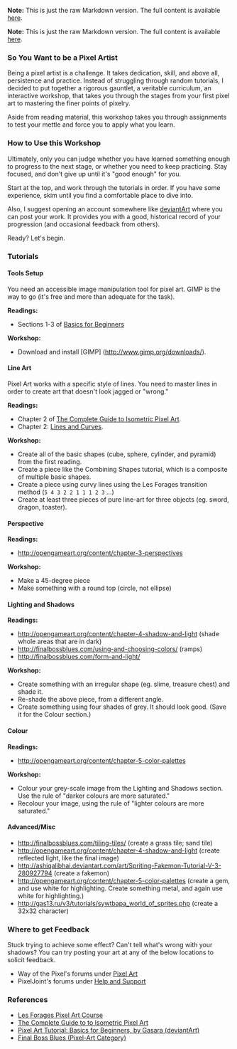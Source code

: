 **Note:** This is just the raw Markdown version. The full content is available [here](http://ashes999.github.io/pixel-artist-training/).

**Note:** This is just the raw Markdown version. The full content is available [here](http://ashes999.github.io/pixel-artist-training/).

### So You Want to be a Pixel Artist
Being a pixel artist is a challenge. It takes dedication, skill, and above all, persistence and practice. Instead of struggling through random tutorials, I decided to put together a rigorous gauntlet, a veritable curriculum, an interactive workshop, that takes you through the stages from your first pixel art to mastering the finer points of pixelry.

Aside from reading material, this workshop takes you through assignments to test your mettle and force you to apply what you learn.

### How to Use this Workshop
Ultimately, only you can judge whether you have learned something enough to progress to the next stage, or whether you need to keep practicing. Stay focused, and don't give up until it's "good enough" for you.

Start at the top, and work through the tutorials in order. If you have some experience, skim until you find a comfortable place to dive into.

Also, I suggest opening an account somewhere like [deviantArt](http://www.deviantart.com) where you can post your work. It provides you with a good, historical record of your progression (and occasional feedback from others).

Ready? Let's begin.

### Tutorials
#### Tools Setup
You need an accessible image manipulation tool for pixel art. GIMP is the way to go (it's free and more than adequate for the task). 

**Readings:**
- Sections 1-3 of [Basics for Beginners](http://gasara.deviantart.com/art/Pixel-Art-Tutorial-Basics-for-Beginners-356743783)

**Workshop:**
- Download and install [GIMP] (http://www.gimp.org/downloads/).

#### Line Art
Pixel Art works with a specific style of lines. You need to master lines in order to create art that doesn't look jagged or "wrong."

**Readings:**
- Chapter 2 of [The Complete Guide to Isometric Pixel Art](http://www.xena.ww7.be/neofutur/tools/pixelart/).
- Chapter 2: [Lines and Curves](http://opengameart.org/content/chapter-2-lines-and-curves).

**Workshop:**
- Create all of the basic shapes (cube, sphere, cylinder, and pyramid) from the first reading.
- Create a piece like the Combining Shapes tutorial, which is a composite of multiple basic shapes.
- Create a piece using curvy lines using the Les Forages transition method (`5 4 3 2 2 1 1 1 2 3` ...)
- Create at least three pieces of pure line-art for three objects (eg. sword, dragon, toaster).

#### Perspective
**Readings:**
- http://opengameart.org/content/chapter-3-perspectives

**Workshop:**
- Make a 45-degree piece
- Make something with a round top (circle, not ellipse)

#### Lighting and Shadows
**Readings:**
- http://opengameart.org/content/chapter-4-shadow-and-light (shade whole areas that are in dark)
- http://finalbossblues.com/using-and-choosing-colors/ (ramps)
- http://finalbossblues.com/form-and-light/

**Workshop:**
- Create something with an irregular shape (eg. slime, treasure chest) and shade it. 
- Re-shade the above piece, from a different angle.
- Create something using four shades of grey. It should look good. (Save it for the Colour section.)

#### Colour
**Readings:**
- http://opengameart.org/content/chapter-5-color-palettes

**Workshop:**
- Colour your grey-scale image from the Lighting and Shadows section. Use the rule of "darker colours are more saturated."
- Recolour your image, using the rule of "lighter colours are more saturated."

#### Advanced/Misc
- http://finalbossblues.com/tiling-tiles/ (create a grass tile; sand tile)
- http://opengameart.org/content/chapter-4-shadow-and-light (create reflected light, like the final image)
- http://ashiqalibhai.deviantart.com/art/Spriting-Fakemon-Tutorial-V-3-280927794 (create a fakemon)
- http://opengameart.org/content/chapter-5-color-palettes (create a gem, and use white for highlighting. Create something metal, and again use white for highlighting.)
- http://gas13.ru/v3/tutorials/sywtbapa_world_of_sprites.php (create a 32x32 character)

### Where to get Feedback
Stuck trying to achieve some effect? Can't tell what's wrong with your shadows? You can try posting your art at any of the below locations to solicit feedback.

- Way of the Pixel's forums under [Pixel Art](http://wayofthepixel.net/index.php?board=2.0)
- PixelJoint's forums under [Help and Support](http://www.pixeljoint.com/forum/forum_topics.asp?FID=6)

### References
- [Les Forages Pixel Art Course](http://opengameart.org/content/les-forges-pixel-art-course)
- [The Complete Guide to to Isometric Pixel Art](http://www.xena.ww7.be/neofutur/tools/pixelart/)
- [Pixel Art Tutorial: Basics for Beginners, by Gasara (deviantArt)](http://gasara.deviantart.com/art/Pixel-Art-Tutorial-Basics-for-Beginners-356743783)
- [Final Boss Blues (Pixel-Art Category)](http://finalbossblues.com/category/pixels/)
